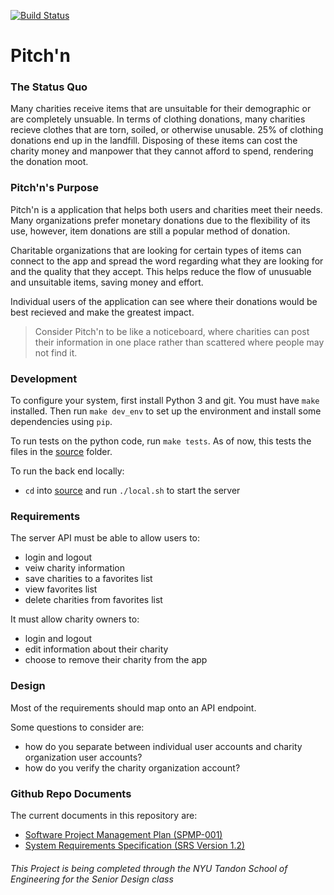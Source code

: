 [![Build Status](https://travis-ci.com/csongbird/Pitch-n.svg?branch=main)](https://travis-ci.com/csongbird/Pitch-n)
# Pitch'n

### The Status Quo
Many charities receive items that are unsuitable for their demographic or
are completely unsuable. In terms of clothing donations, many charities 
recieve clothes that are torn, soiled, or otherwise unusable. 25% of clothing 
donations end up in the landfill. Disposing of these items can cost the charity money
and manpower that they cannot afford to spend, rendering the donation moot. 

### Pitch'n's Purpose

Pitch'n is a application that helps both users and charities meet their needs.
Many organizations prefer monetary donations due to the flexibility of its use, 
however, item donations are still a popular method of donation.

Charitable organizations that are looking for certain types of items can connect to the
app and spread the word regarding what they are looking for and the quality that they 
accept. This helps reduce the flow of unusuable and unsuitable items, saving money and effort.

Individual users of the application can see where their donations would be best recieved
and make the greatest impact. 

> Consider Pitch'n to be like a noticeboard, where charities can post their information in
> one place rather than scattered where people may not find it.
 
### Development
To configure your system, first install Python 3 and git. You must have `make` installed. Then run `make dev_env` to set up the environment and install some dependencies using `pip`. 

To run tests on the python code, run `make tests`. As of now, this tests the files in the [source](https://github.com/csongbird/Pitch-n/tree/main/source) folder. 

To run the back end locally:
* `cd` into [source](https://github.com/csongbird/Pitch-n/tree/main/source) and run `./local.sh` to start the server

### Requirements
The server API must be able to allow users to:
* login and logout
* veiw charity information
* save charities to a favorites list
* view favorites list
* delete charities from favorites list

It must allow charity owners to:
* login and logout
* edit information about their charity
* choose to remove their charity from the app

### Design
Most of the requirements should map onto an API endpoint. 

Some questions to consider are:
* how do you separate between individual user accounts and charity organization user accounts?
* how do you verify the charity organization account?

### Github Repo Documents

The current documents in this repository are:
* [Software Project Management Plan (SPMP-001)](https://github.com/csongbird/Pitch-n/blob/main/Project%20Documents/Pitch_n-SPMP-001.pdf)
* [System Requirements Specification (SRS Version 1.2)](https://github.com/csongbird/Pitch-n/blob/main/Project%20Documents/Pitch_n-SRS-Analysis.pdf)


###### _This Project is being completed through the NYU Tandon School of Engineering for the Senior Design class_
